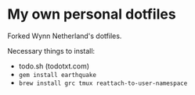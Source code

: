 # My own personal dotfiles #

Forked Wynn Netherland's dotfiles.

Necessary things to install:

* todo.sh (todotxt.com)
* `gem install earthquake`
* `brew install grc tmux reattach-to-user-namespace`

